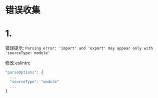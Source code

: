 # 错误收集

# 1. 

错误提示: `Parsing error: 'import' and 'export' may appear only with 'sourceType: module'`

修改.eslintrc

```javascript
"parseOptions": {
  ...
  "sourceType": "module"
  ...
}
```